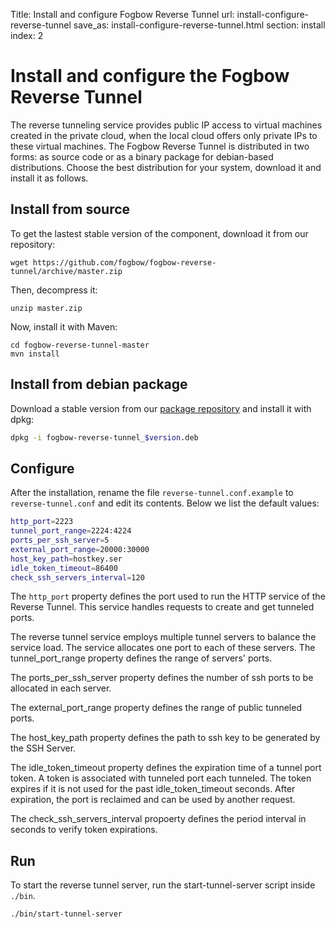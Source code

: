 Title: Install and configure Fogbow Reverse Tunnel
url: install-configure-reverse-tunnel
save_as: install-configure-reverse-tunnel.html
section: install
index: 2

Install and configure the Fogbow Reverse Tunnel
==========

The reverse tunneling service provides public IP access to virtual machines created in the private cloud, when the local cloud offers only private IPs to these virtual machines. The Fogbow Reverse Tunnel is distributed in two forms: as source code or as a binary package for debian-based distributions. Choose the best distribution for your system, download it and install it as follows.

## Install from source
To get the lastest stable version of the component, download it from our repository:

``` shell
wget https://github.com/fogbow/fogbow-reverse-tunnel/archive/master.zip
```

Then, decompress it:
``` shell
unzip master.zip
```

Now, install it with Maven:

```
cd fogbow-reverse-tunnel-master
mvn install
```

## Install from debian package

Download a stable version from our <a href="http://downloads.fogbowcloud.org/stable/debian/">package repository</a> and install it with dpkg:

```bash
dpkg -i fogbow-reverse-tunnel_$version.deb
```

## Configure
After the installation, rename the file ```reverse-tunnel.conf.example``` to ```reverse-tunnel.conf``` and edit its contents. Below we list the default values:
```bash
http_port=2223
tunnel_port_range=2224:4224
ports_per_ssh_server=5
external_port_range=20000:30000
host_key_path=hostkey.ser
idle_token_timeout=86400
check_ssh_servers_interval=120
```

The ```http_port``` property defines the port used to run the HTTP service of the Reverse Tunnel. This service handles requests to create and get tunneled ports.

The reverse tunnel service employs multiple tunnel servers to balance the service load. The service allocates one port to each of these servers. The tunnel_port_range property defines the range of servers' ports. 

The ports_per_ssh_server property defines the number of ssh ports to be allocated in each server.

The external_port_range property defines the range of public tunneled ports.

The host_key_path property defines the path to ssh key to be generated by the SSH Server.

The idle_token_timeout property defines the expiration time of a tunnel port token. A token is associated with tunneled port each tunneled. The token expires if it is not used for the past idle_token_timeout seconds. After expiration, the port is reclaimed and can be used by another request.

The check_ssh_servers_interval propoerty defines the period interval in seconds to verify token expirations.

## Run
To start the reverse tunnel server, run the start-tunnel-server script inside ```./bin```.
``` shell
./bin/start-tunnel-server
```
